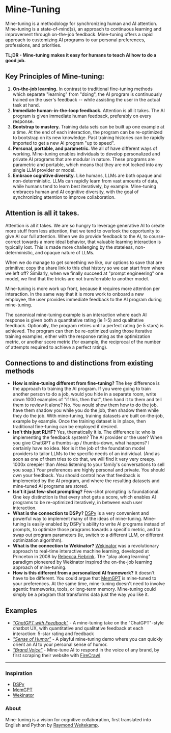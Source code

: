 # Mine-Tuning

Mine-tuning is a methodology for synchronizing human and AI attention. Mine-tuning is a state-of-mind(s), an approach to continuous learning and improvement through on-the-job feedback. Mine-tuning offers a rapid approach to customizing AI programs to our personal preferences, professions, and priorities.

**TL;DR - Mine-tuning makes it easy for humans to teach AI how to do a good job.**

## Key Principles of Mine-tuning: 

1. **On-the-job learning.** In contrast to traditional fine-tuning methods which separate "learning" from "doing", the AI program is continuously trained on the user's feedback -- while assisting the user in the actual task at hand.
2. **Immediate human-in-the-loop feedback.** Attention is all it takes. The AI program is given immediate human feedback, preferably on every response.
3. **Bootstrap to mastery.** Training data sets can be built up one example at a time. At the end of each interaction, the program can be re-optimized to bootstrap on its new knowledge. Past training histories can be rapidly imported to get a new AI program "up to speed".
4. **Personal, portable, and parametric.** We all of have different ways of working. Mine-tuning enables individuals to develop personalized and private AI programs that are modular in nature. These programs are parametric and portable, which means that they are not locked into any single LLM provider or model. 
5. **Embrace cognitive diversity.** Like humans, LLMs are both opaque and non-deterministic. LLMs can rapidly learn from vast amounts of data, while humans tend to learn best iteratively, by example. Mine-tuning embraces human and AI cognitive diversity, with the goal of synchronizing attention to improve collaboration. 

## Attention is all it takes.

Attention is all it takes. We are so hungry to leverage generative AI to create more stuff from less attention, that we tend to overlook the opportunity to give AI our full attention. When we do provide feedback to the AI, to course-correct towards a more ideal behavior, that valuable learning interaction is typically lost. This is made more challenging by the stateless, non-deterministic, and opaque nature of LLMs. 

When we do manage to get something we like, our options to save that are primitive: copy the share link to this chat history so we can start from where we left off? Similarly, when we finally succeed at "prompt engineering" one model, we find that the tricks are not transferrable to another model. 

Mine-tuning is more work up front, because it requires more attention per interaction. In the same way that it is more work to onboard a new employee, the user provides immediate feedback to the AI program during mine-tuning. 

The canonical mine-tuning example is an interaction where each AI response is given both a quantitative rating (ie 1-5) and qualitative feedback. Optionally, the program retries until a perfect rating (ie 5 stars) is achieved. The program can then be re-optimized using those iterative training examples, either with the response rating as the optimization metric, or another score metric (for example, the reciprocal of the number of attempts required to achieve a perfect rating).

## Connections to and distinctions from existing methods
- **How is mine-tuning different from fine-tuning?** The key difference is the approach to training the AI program. If you were going to train another person to do a job, would you hide in a separate room, write down 1000 examples of "if this, then that", then hand it to them and tell them to review it alone? No. You would show them how to do the job, have them shadow you while you do the job, then shadow them while they do the job. With mine-tuning, training datasets are built on-the-job, example by example. Once the training dataset is in place, then traditional fine-tuning can be employed if desired.
- **Isn't this just RLHF?** Yes, thematically it is. The difference is: who is implementing the feedback system? The AI provider or the user? When you give ChatGPT a thumbs-up / thumbs-down, what happens? I certainly have no idea. Nor is it the job of the foundation model providers to tailor LLMs to the specific needs of an individual. (And as soon as one of them tries to do that, we will find it very very creepy. 1000x creepier than Alexa listening to your family's conversations to sell you soap.) Your preferences are highly personal and private. You should own your feedback. You should control how that feedback is implemented by the AI program, and where the resulting datasets and mine-tuned AI programs are stored.
- **Isn't it just few-shot prompting?** Few-shot prompting is foundational. One key distinction is that every shot gets a score, which enables AI programs to be re-optimized iteratively, in between each user interaction. 
- **What is the connection to DSPy?** [DSPy](https://dspy-docs.vercel.app) is a very convenient and powerful way to implement many of the ideas of mine-tuning. Mine-tuning is easily enabled by DSPy's ability to write AI programs instead of prompts, to optimize those programs towards a specific metric, and to swap out program parameters (ie, switch to a different LLM, or different optimization algorithm).
- **What is the connection to Wekinator?** [Wekinator](http://www.wekinator.org/) was a revolutionary approach to real-time interactive machine learning, developed at Princeton in 2008 by [Rebecca Fiebrink](https://researchers.arts.ac.uk/1594-rebecca-fiebrink/). The "play along learning" paradigm pioneered by Wekinator inspired the on-the-job learning approach of mine-tuning.
- **How is this different from a personalized AI framework?** It doesn't have to be different. You could argue that [MemGPT](https://memgpt.ai/) is mine-tuned to your preferences. At the same time, mine-tuning doesn't need to involve agentic frameworks, tools, or long-term memory. Mine-tuning could simply be a program that transforms data just the way you like it.

## Examples
- _["ChatGPT with Feedback"](https://github.com/rawwerks/MineTuning/tree/main/examples/chat_gpt_5_stars)_ - A mine-tuning take on the "ChatGPT"-style chatbot UX, with quantitative and qualitative feedback at each interaction: 5-star rating and feedback  
- _["Sense of Humor"](https://github.com/rawwerks/MineTuning/tree/main/examples/sense_of_humor)_ - A playful mine-tuning demo where you can quickly orient an AI to your personal sense of humor. 
- _["Brand Voice"](https://github.com/rawwerks/MineTuning/tree/main/examples/brand_voice)_ - Mine-tune AI to respond in the voice of any brand, by first scraping their website with [FireCrawl](https://www.firecrawl.dev/)

---

### Inspiration
- [DSPy](https://dspy-docs.vercel.app)
- [MemGPT](https://memgpt.ai/)
- [Wekinator](http://www.wekinator.org/)

### About
Mine-tuning is a vision for cognitive collaboration, first translated into English and Python by [Raymond Weitekamp](https://raw.works/).